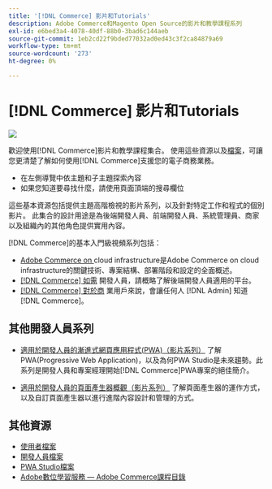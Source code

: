 ```yaml
---
title: '[!DNL Commerce] 影片和Tutorials'
description: Adobe Commerce和Magento Open Source的影片和教學課程系列
exl-id: e6bed3a4-4078-40df-88b0-3bad6c144aeb
source-git-commit: 1eb2cd22f9bded77032ad0ed43c3f2ca84879a69
workflow-type: tm+mt
source-wordcount: '273'
ht-degree: 0%

---
```


# [!DNL Commerce] 影片和Tutorials

![](./assets/banner.png)

歡迎使用[!DNL Commerce]影片和教學課程集合。 使用這些資源以及[檔案](https://experienceleague.adobe.com/docs/commerce.html)，可讓您更清楚了解如何使用[!DNL Commerce]支援您的電子商務業務。

- 在左側導覽中依主題和子主題探索內容
- 如果您知道要尋找什麼，請使用頁面頂端的搜尋欄位

這些基本資源包括提供主題高階檢視的影片系列，以及針對特定工作和程式的個別影片。 此集合的設計用途是為後端開發人員、前端開發人員、系統管理員、商家以及組織內的其他角色提供實用內容。

[!DNL Commerce]的基本入門級視頻系列包括：

- [Adobe Commerce on ](./cloud/1-overview.md) cloud infrastructure是Adobe Commerce on cloud infrastructure的關鍵技術、專案結構、部署階段和設定的全面概述。
- [[!DNL Commerce] 如需](./developer/backend-1-1-overview.md) 開發人員，請概略了解後端開發人員適用的平台。
- [[!DNL Commerce] 對於商](./merchant/introduction/1-1-menus.md) 業用戶來說，會讓任何人 [!DNL Admin] 知道 [!DNL Commerce]。

## 其他開發人員系列

- [適用於開發人員的漸進式網頁應用程式(PWA)（影片系列）](./pwa/introduction/1-overview.md) 了解PWA(Progressive Web Application)，以及為何PWA Studio是未來&#x200B;趨勢。此系列是開發人員和專案經理開始[!DNL Commerce]PWA專案的絕佳簡介。

- [適用於開發人員的頁面產生器概觀（影片系列）](./developer/page-builder/1-intro-case-studies.md) 了解頁面產生器的運作方式，以及自訂頁面產生器以進行進階內容設計和管理的方式。

<!--
- **[Security planning for [!DNL Commerce] (video series)](./security/summit-security/1-summit-security.md)**
    <br>
    *How the e-commerce threat landscape is changing. The importance of security for the customer running an e-commerce application and specific processes and practices for securing Magento*
-->

## 其他資源

- [使用者檔案](https://docs.magento.com/)
- [開發人員檔案](https://devdocs.magento.com/)
- [PWA Studio檔案](https://magento.github.io/pwa-studio/)
- [Adobe數位學習服務 — Adobe Commerce課程目錄](https://learning.adobe.com/catalog.html?solution=Adobe%20Commerce)
